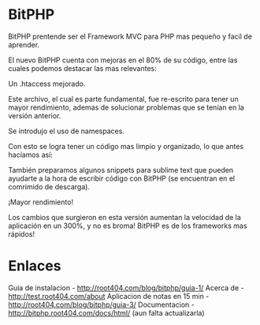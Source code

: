 BitPHP
======

BitPHP prentende ser el Framework MVC para PHP mas pequeño y facil de aprender.

El nuevo BitPHP cuenta con mejoras en el 80% de su código, entre las cuales podemos destacar las mas relevantes:

Un .htaccess mejorado.

Este archivo, el cual es parte fundamental, fue re-escrito para tener un mayor rendimiento, ademas de solucionar problemas que se tenían en la versión anterior.

Se introdujo el uso de namespaces.

Con esto se logra tener un código mas limpio y organizado, lo que antes hacíamos así:

También preparamos algunos snippets para sublime text que pueden ayudarte a la hora de escribir código con BitPHP (se encuentran en el comrimido de descarga).

¡Mayor rendimiento!

Los cambios que surgieron en esta versión aumentan la velocidad de la aplicación en un 300%, y no es broma! BitPHP es de los frameworks mas rápidos!

Enlaces
==
Guia de instalacion - http://root404.com/blog/bitphp/guia-1/
Acerca de - http://test.root404.com/about
Aplicacion de notas en 15 min - http://root404.com/blog/bitphp/guia-3/
Documentacion - http://bitphp.root404.com/docs/html/ (aun falta actualizarla)
